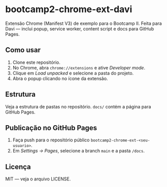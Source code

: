 # bootcamp2-chrome-ext-davi

Extensão Chrome (Manifest V3) de exemplo para o Bootcamp II. Feita para Davi — inclui popup, service worker, content script e docs para GitHub Pages.

## Como usar

1. Clone este repositório.
2. No Chrome, abra `chrome://extensions` e ative *Developer mode*.
3. Clique em *Load unpacked* e selecione a pasta do projeto.
4. Abra o popup clicando no ícone da extensão.

## Estrutura

Veja a estrutura de pastas no repositório. `docs/` contém a página para GitHub Pages.

## Publicação no GitHub Pages

1. Faça push para o repositório público `bootcamp2-chrome-ext-<seu-usuario>`.
2. Em *Settings → Pages*, selecione a branch `main` e a pasta `/docs`.

## Licença

MIT — veja o arquivo LICENSE.
